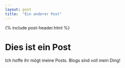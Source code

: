 ```yaml
---
layout: post
title:  "Ein anderer Post"
---
```


{% include post-header.html %}

# Dies ist ein Post

Ich hoffe ihr mögt meine Posts.
Blogs sind voll mein Ding!
